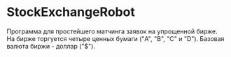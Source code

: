 # StockExchangeRobot  
Программа для простейшего матчинга заявок на упрощенной бирже.  
На бирже торгуется четыре ценных бумаги ("A", "B", "C" и "D"). Базовая валюта биржи - доллар ("$").  
